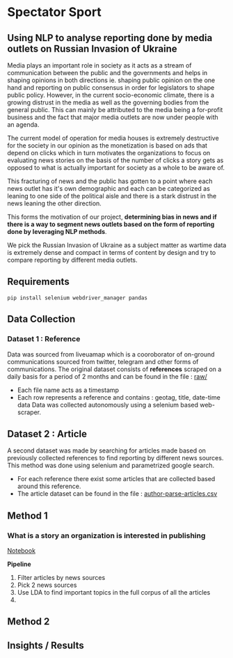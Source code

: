 # Spectator Sport 

## Using NLP to analyse reporting done by media outlets on Russian Invasion of Ukraine 

Media plays an important role in society as it acts as a stream of communication between the public and the governments and helps in shaping opinions in both directions ie. shaping public opinion on the one hand and reporting on public consensus in order for legislators to shape public policy. 
However, in the current socio-economic climate, there is a growing distrust in the media as well as the governing bodies from the general public. This can mainly be attributed to the media being a for-profit business and the fact that major media outlets are now under people with an agenda. 

The current model of operation for media houses is extremely destructive for the society in our opinion as the monetization is based on ads that depend on clicks which in turn motivates the organizations to focus on evaluating news stories on the basis of the number of clicks a story gets as opposed to what is actually important for society as a whole to be aware of. 

This fracturing of news and the public has gotten to a point where each news outlet has it's own demographic and each can be categorized as leaning to one side of the political aisle and there is a stark distrust in the news leaning the other direction. 

This forms the motivation of our project, __determining bias in news and if there is a way to segment news outlets based on the form of reporting done by leveraging NLP methods__. 

We pick the Russian Invasion of Ukraine as a subject matter as wartime data is extremely dense and compact in terms of content by design and try to compare reporting by different media outlets. 

## Requirements 

`pip install selenium webdriver_manager pandas`

## Data Collection 

### Dataset 1 : __Reference__
Data was sourced from liveuamap which is a cooroborator of on-ground communications sourced from twitter, telegram and other forms of communications. 
The original dataset consists of __references__ scraped on a daily basis for a period of 2 months and can be found in the file : [raw/](./data/raw)
- Each file name acts as a timestamp 
- Each row represents a reference and contains : geotag, title, date-time data
Data was collected autonomously using a selenium based web-scraper. 

## Dataset 2 : __Article__
A second dataset was made by searching for articles made based on previously collected references to find reporting by different news sources. 
This method was done using selenium and parametrized google search. 
- For each reference there exist some articles that are collected based around this reference. 
- The article dataset can be found in the file : [author-parse-articles.csv](./data/processed/author-parse-articles.csv)


## Method 1 
### What is a story an organization is interested in publishing
[Notebook]()

__Pipeline__
1. Filter articles by news sources 
2. Pick 2 news sources 
3. Use LDA to find important topics in the full corpus of all the articles 
4. 




## Method 2 

## Insights / Results 




